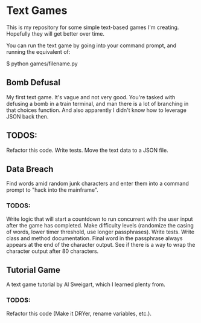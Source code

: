 # Text Games

This is my repository for some simple text-based games I'm creating. Hopefully they will get better over time.

You can run the text game by going into your command prompt, and running the equivalent of:

$ python games/filename.py

## Bomb Defusal

My first text game. It's vague and not very good. You're tasked with defusing a bomb in a train terminal, and man there is a lot of branching in that choices function. And also apparently I didn't know how to leverage JSON back then.

## TODOS:

Refactor this code.
Write tests.
Move the text data to a JSON file.

## Data Breach

Find words amid random junk characters and enter them into a command prompt to "hack into the mainframe".

### TODOS:

Write logic that will start a countdown to run concurrent with the user input after the game has completed.
Make difficulty levels (randomize the casing of words, lower timer threshold, use longer passphrases).
Write tests.
Write class and method documentation.
Final word in the passphrase always appears at the end of the character output.
See if there is a way to wrap the character output after 80 characters.

## Tutorial Game

A text game tutorial by Al Sweigart, which I learned plenty from.

### TODOS:

Refactor this code (Make it DRYer, rename variables, etc.).
